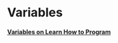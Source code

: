 # Variables

#### [Variables on Learn How to Program](https://www.learnhowtoprogram.com/lessons/variables-new)
